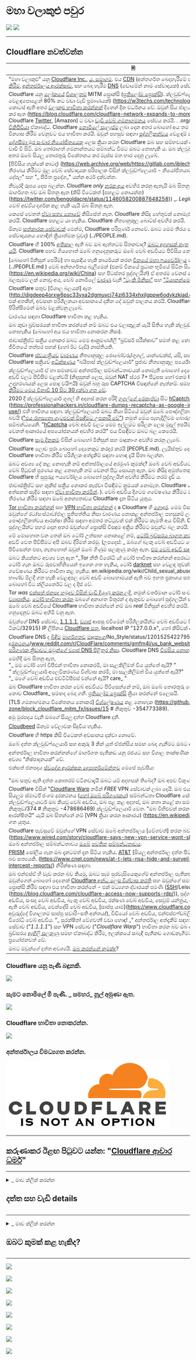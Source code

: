 # මහා වලාකුළු පවුර


![](https://codeberg.org/crimeflare/cloudflare-tor/media/branch/master/image/itsreallythatbad.jpg)
![](https://codeberg.org/crimeflare/cloudflare-tor/media/branch/master/image/telegram/c81238387627b4bfd3dcd60f56d41626.jpg)

---


## Cloudflare නවත්වන්න


| 🖹 | 🖼 |
| --- | --- |
| “මහා වලාකුළු” යනු [Cloudflare Inc.](https://www.cloudflare.com/), [යූ. සමාගම](https://en.wikipedia.org/wiki/Cloudflare). එය [CDN](https://en.wikipedia.org/wiki/Content_delivery_network) (අන්තර්ගත බෙදාහැරීමේ ජාලය) සේවා, [DDoS අවම කිරීම](https://en.wikipedia.org/wiki/DDoS_mitigation), [අන්තර්ජාලය ආරක්ෂාව](https://en.wikipedia.org/wiki/Internet_security), සහ බෙදා හැරීම [DNS](https://en.wikipedia.org/wiki/Domain_Name_System) (ඩොමේන් නාම සේවාදායක) සේවා. | ![](https://codeberg.org/crimeflare/cloudflare-tor/media/branch/master/image/cloudflaredearuser.jpg) |
| Cloudflare යනු [ලෝකයේ](https://almanac.httparchive.org/en/2019/cdn) [විශාලතම](https://w3techs.com/technologies/history_overview/proxy) MITM ප්‍රොක්සි ([ප්‍රතිලෝම ප්‍රොක්සි](https://en.wikipedia.org/wiki/Reverse_proxy)). ක්ලවුඩ්ෆ්ලෙයාර් සතුව [සීඩීඑන් වෙළඳපොළෙන් 80% කට වඩා වැඩි ප්‍රමාණයක්) (https://w3techs.com/technologies/history_overview/proxy) කොටස් ඇති අතර [වලාකුළු භාවිතා කරන්නන්](../cloudflare_users/) දිනෙන් දින වර්ධනය වේ. ඔවුන් සිය ජාලය රටවල් 100 කට වඩා පුළුල් කර ඇත (https://blog.cloudflare.com/cloudflare-network-expands-to-more-than-100-countries/). Cloudflare [Twitter](https://en.wikipedia.org/wiki/Twitter), [Amazon] ට වඩා [වැඩි වෙබ් ගමනාගමනය](https://wp-rocket.me/blog/cloudflare-use-not/) සේවය කරයි. . .org/wiki/Instagram), [Bing](https://en.wikipedia.org/wiki/Bing_ (search_engine)) සහ [විකිපීඩියා](https://en.wikipedia.org/wiki/Wikipedia) ඒකාබද්ධ. Cloudflare [නොමිලේ සැලැස්ම](https://www.cloudflare.com/plans/) ලබා දෙන අතර බොහෝ අය තම සේවාදායකයන් නිසි ලෙස වින්‍යාස කිරීම වෙනුවට එය භාවිතා කරයි. ඔවුන් පහසුව සඳහා [පුද්ගලිකත්වය](https://en.wikipedia.org/wiki/Privacy) වෙළඳාම් කළහ. | ![](https://codeberg.org/crimeflare/cloudflare-tor/media/branch/master/image/cfmarketshare.jpg) |
| [දේශසීමා මුර සංචාර නියෝජිතයෙකු](https://www.cbp.gov/careers/bpa) ලෙස ක්‍රියා කරන Cloudflare ඔබ සහ සම්භවයක් ඇති වෙබ් සේවාදායකයා අතර වාඩි වී සිටී. ඔබ තෝරාගත් ගමනාන්තයට සම්බන්ධ වීමට ඔබට නොහැකි ය. ඔබ ක්ලවුඩ්ෆ්ලෙයාර් වෙත සම්බන්ධ වන අතර ඔබේ සියලු තොරතුරු විකේතනය කර මැස්ස මත භාර දෙනු ලැබේ. | ![](https://codeberg.org/crimeflare/cloudflare-tor/media/branch/master/image/border_patrol.jpg) |
| [පිවිසිය හැක්කේ කාටද) (https://web.archive.org/web/https://gitlab.com/iblech/tor-appeal/issues/1) තීරණය කිරීමට මූල වෙබ් සේවාදායක පරිපාලක විසින් ක්ලවුඩ්ෆ්ලෙයාර් - නියෝජිතයාට අවසර දුන්නේය. "_වෙබ් දේපල_" සහ "_ සීමිත ප්‍රදේශ_" යන්න අර්ථ දක්වන්න. | ![](https://codeberg.org/crimeflare/cloudflare-tor/media/branch/master/image/usershoulddecide.jpg) |
| නිවැරදි රූපය දෙස බලන්න. Cloudflare _only_ [නරක අය](https://en.wikipedia.org/wiki/Black_hat_ (computer_security)) අවහිර කරනු ඇතැයි ඔබ සිතනු ඇත. _Cloudflare සැමවිටම මාර්ගගත බව ඔබ සිතනු ඇත (කිසි විටෙකත් [පහළට නොයන්න) (https://twitter.com/bengoldacre/status/1146058200887648258)) _. _Legit බොට්ස් සහ [බඩගාමින්](https://en.wikipedia.org/wiki/Web_crawler) ඔබේ වෙබ් අඩවිය_ දර්ශක කළ හැකි යැයි ඔබ සිතනු ඇත. | ![](https://codeberg.org/crimeflare/cloudflare-tor/media/branch/master/image/howcfwork.jpg) |
| කෙසේ වෙතත් [ඒවා සත්‍ය නොවේ](../PEOPLE.md) කිසිසේත් නැත. Cloudflare කිසිදු හේතුවක් නොමැතිව අහිංසක මිනිසුන් අවහිර කරයි. Cloudflare පහළට යා හැකිය. Cloudflare නීත්‍යානුකූල බොට්ස් අවහිර කරයි. | ![](https://codeberg.org/crimeflare/cloudflare-tor/media/branch/master/image/cfdowncfcom.jpg) |
| ඕනෑම [සත්කාරක සේවාවක්](https://en.wikipedia.org/wiki/Web_hosting_service) මෙන්ම, Cloudflare පරිපූර්ණ නොවේ. ඔබට මෙම තිරය පෙනෙනු ඇත [ආරම්භක සේවාදායකය හොඳින් ක්‍රියාත්මක වුවද) (../PEOPLE.md). | ![](https://codeberg.org/crimeflare/cloudflare-tor/media/branch/master/image/cfdown2019.jpg) |
| Cloudflare හි 100% [අතිකාල](https://en.wikipedia.org/wiki/Uptime) ඇති බව ඔබ ඇත්තටම සිතනවාද? [ඔබට අදහසක් නැත](../PEOPLE.md) Cloudflare කී වතාවක් [පහළට යයි](https://www.zerohedge.com/markets/major-part-web-offline-cloudflare-suffers-outage). Cloudflare පහව ගියහොත් ඔබේ ගනුදෙනුකරුට ඔබේ වෙබ් අඩවියට පිවිසිය නොහැක. | ![](https://codeberg.org/crimeflare/cloudflare-tor/media/branch/master/image/cloudflareinternalerror.jpg) <br>![](https://codeberg.org/crimeflare/cloudflare-tor/media/branch/master/image/cloudflareoutage-2020.jpg) |
| [බොහෝ මිනිසුන් පෙරීම] හා සැසඳිය හැකි කාර්යයක් කරන [චීනයේ මහා ෆයර්වෝලය](https://www.comparitech.com/privacy-security-tools/blockedinchina/) වෙත මෙය හැඳින්වේ. (../PEOPLE.md ) වෙබ් අන්තර්ගතය බැලීමෙන් (එනම් චීනයේ ප්‍රධාන භූමියේ සිටින සියල්ලන්ම (https://en.wikipedia.org/wiki/China) සහ පිටස්තර පුද්ගලයින්) ඒ අතරම වෙනස් නොවන වෙබ් අඩවියක් දැකීමට බලපෑමට ලක් නොවූ අය, වෙබ් නොමිලේ [වාරණ](https://en.wikipedia.org/wiki/Internet_censorship) වැනි [“ටැංකි මිනිසා”](https://en.wikipedia.org/wiki/Tank_Man) සහ [ "ටියානන්මෙන් චතුරස්රයේ විරෝධතා"](https://en.wikipedia.org/wiki/1989_Tiananmen_Square_protests#Censorship_in_China). | ![](https://codeberg.org/crimeflare/cloudflare-tor/media/branch/master/image/cloudflarechina.jpg) |
| Cloudflare සතුව [විශාල බලයක්] ඇත (http://digdeep4orxw6psc33yxa2dgmuycj74zi6334xhxjlgppw6odvkzkiad.onion/ghost/mozilla.html). එක් අතකින්, අවසාන පරිශීලකයා අවසානයේ දකින දේ ඔවුන් පාලනය කරයි. Cloudflare නිසා වෙබ් අඩවිය පිරික්සීමෙන් ඔබව වළක්වනු ලැබේ. | ![](https://codeberg.org/crimeflare/cloudflare-tor/media/branch/master/image/onemorestep.jpg) |
| වාරණය සඳහා Cloudflare භාවිතා කළ හැකිය. | ![](https://codeberg.org/crimeflare/cloudflare-tor/media/branch/master/image/accdenied.jpg) |
| ඔබ කුඩා බ්‍රව්සරයක් භාවිතා කරන්නේ නම් ඔබට එය වලාකුළක් යැයි සිතිය හැකි ක්ලවුඩ්ෆ්ලෙයාර් වෙබ් අඩවිය බැලීමට නොහැකිය (බොහෝ අය එය භාවිතා නොකරන නිසා). | ![](https://codeberg.org/crimeflare/cloudflare-tor/media/branch/master/image/cfublock.jpg) |
| ජාවාස්ක්‍රිප්ට් සක්‍රීය නොකර ඔබට මෙම ආක්‍රමණශීලී “බ්‍රව්සර් පරීක්ෂාව” සමත් කළ නොහැක. මෙය ඔබගේ වටිනා ජීවිතයේ තත්පර පහක් (හෝ ඊට වැඩි) නාස්තියකි. | ![](https://codeberg.org/crimeflare/cloudflare-tor/media/branch/master/image/omsjsck.jpg) |
| Cloudflare [ස්වයංක්‍රීයව](https://twitter.com/itsybitsydots/status/1212691131508477952) [වාරණය](../PEOPLE.md) නීත්‍යානුකූල රොබෝවරු/ගූගල්, යාන්ඩෙක්ස්, යසි, සහ [API සේවාදායකයින්](../PEOPLE.md) . Cloudflare සක්‍රියව [අධීක්ෂණය](../PEOPLE.md) “බයිපාස් ක්ලවුඩ්ෆ්ලෙයාර්” ප්‍රජාව නීත්‍යානුකූල පර්යේෂණ බොට් බිඳ දැමීමේ අදහසින්. | ![](https://codeberg.org/crimeflare/cloudflare-tor/media/branch/master/image/cftestgoogle.jpg) |
| ක්ලවුඩ්ෆ්ලෙයාර් ඒ හා සමානවම අන්තර්ජාල සම්බන්ධතාවයක් නොමැති බොහෝ දෙනෙකුට එහි පිටුපස ඇති වෙබ් අඩවි වලට පිවිසීම වළක්වයි (නිදසුනක් ලෙස, ඔවුන් NAT ස්ථර 7+ පිටුපස හෝ එකම IP බෙදා ගැනීම විය හැකිය, උදාහරණයක් ලෙස පොදු වයිෆයි) ඔවුන් බහු රූප CAPTCHA විසඳන්නේ නැත්නම්. සමහර අවස්ථාවල, [ගූගල් තෘප්තිමත් කිරීමට මෙය විනාඩි 10 සිට 30 දක්වා ගත වේ](https://trac.torproject.org/projects/tor/ticket/23840). | ![](https://codeberg.org/crimeflare/cloudflare-tor/media/branch/master/image/googlerecaptcha.jpg) |
| 2020 දී ක්ලවුඩ්ෆ්ලෙයාර් ගූගල් හි අදහස් කරන පරිදි [ගූගල්ගේ රෙකැප්චා](https://en.wikipedia.org/wiki/Recaptcha) සිට [hCaptcha](https://en.wikipedia.org/wiki/HCaptcha) වෙත මාරු විය. ගාස්තු](https://professionalhackers.in/cloudflare-dumps-recaptcha-as-google-intends-to-charge-for-its-use/) එහි භාවිතය සඳහා. ක්ලවුඩ්ෆ්ලෙයාර් ඔබට කියා සිටියේ ඔවුන් ඔබේ පෞද්ගලිකත්වය ගැන සැලකිලිමත් වන බවයි (["එය රහස්‍යතා ගැටළුවක් විසඳීමට උපකාරී වේ"](https://blog.cloudflare.com/moving-from-recaptcha-to-hcaptcha/)) නමුත් මෙය පැහැදිලිවම බොරුවකි. ඒ සියල්ල මුදල් සම්බන්ධයෙනි. "[hCaptcha](https://www.hcaptcha.com/) වෙබ් අඩවි වලට මෙම ඉල්ලුමට සරිලන ලෙස මුදල් ඉපයීමට ඉඩ දෙන අතර බොට්ස් සහ වෙනත් ආකාරයේ අපයෝජනයන් අවහිර කරයි" එය විසඳීමට ඔබට බල කෙරෙයි. | ![](https://codeberg.org/crimeflare/cloudflare-tor/media/branch/master/image/fedup_fucking_hcaptcha.jpg) |
| Cloudflare [සෑම දිනකම](../PEOPLE.md) විසින් බොහෝ මිනිසුන් සහ මෘදුකාංග අවහිර කරනු ලැබේ. | ![](https://codeberg.org/crimeflare/cloudflare-tor/media/branch/master/image/omsnote.jpg) |
| Cloudflare ලොව පුරා බොහෝ දෙනෙකුට කරදර කරයි [PEOPLE.md). ලැයිස්තුව දෙස බලා ඔබේ වෙබ් අඩවියේ Cloudflare භාවිතා කිරීම පරිශීලක අත්දැකීම් සඳහා හොඳ දැයි සිතා බලන්න. | ![](https://codeberg.org/crimeflare/cloudflare-tor/media/branch/master/image/omsstream.jpg) |
| ඔබට අවශ්‍ය දේ කළ නොහැකි නම් අන්තර්ජාලයේ අරමුණ කුමක්ද? ඔබේ වෙබ් අඩවියට පිවිසෙන බොහෝ දෙනෙකුට වෙබ් පිටුවක් පූරණය කළ නොහැකි නම් වෙනත් පිටු සොයනු ඇත. ඔබ කිසිදු අමුත්තෙකු අවහිර නොකරනු ඇත, නමුත් Cloudflare හි සුපුරුදු ෆයර්වෝලය බොහෝ පුද්ගලයින් අවහිර කිරීමට තරම් දැඩි ය. | ![](https://codeberg.org/crimeflare/cloudflare-tor/media/branch/master/image/omsdroid.jpg) <br>![](https://codeberg.org/crimeflare/cloudflare-tor/media/branch/master/image/omsappl.jpg) |
| ජාවාස්ක්‍රිප්ට් සහ කුකීස් සක්‍රීය නොකර කැප්චා විසඳීමට ක්‍රමයක් නොමැත. Cloudflare යනු [හඳුනා ගැනීම](https://cryptome.org/2016/07/cloudflare-de-anons-tor.htm) [ඔබ](../PEOPLE.md) බ්‍රව්සර් අත්සනක් සෑදීම සඳහා [ඒවා භාවිතා කරමින්](../PEOPLE.md). ). වෙබ් අඩවිය දිගටම ගවේෂණය කිරීමට ඔබ සුදුසුකම් ලබන්නේද යන්න තීරණය කිරීම සඳහා ඔබේ අනන්‍යතාවය Cloudflare දැන සිටිය යුතුය. | ![](https://codeberg.org/crimeflare/cloudflare-tor/media/branch/master/image/cferr1010bsig.jpg) |
| [Tor භාවිතා කරන්නන්](https://www.torproject.org/) සහ [VPN භාවිතා කරන්නන්](https://airvpn.org/topic/23090-cloudflare-often-bans-my-ip-address/) ද a Cloudflare හි [ගොදුර](https://blog.torproject.org/trouble-cloudflare). මෙම විසඳුම් දෙකම භාවිතා කරන්නේ ඔවුන්ගේ රට/සංස්ථාව/ජාල ප්‍රතිපත්තිය නිසා වාරණය නොකළ අන්තර්ජාල පහසුකම් ලබා ගත නොහැකි හෝ ඔවුන්ගේ පෞද්ගලිකත්වය ආරක්ෂා කිරීම සඳහා අමතර තට්ටුවක් එක් කිරීමට කැමති අය විසිනි. Cloudflare නිර්ලජ්ජිතව එම පුද්ගලයින්ට පහර දෙන අතර ඔවුන්ගේ ප්‍රොක්සි විසඳුම අක්‍රිය කිරීමට ඔවුන්ට බල කරයි. | ![](https://codeberg.org/crimeflare/cloudflare-tor/media/branch/master/image/banvpn2.jpg) |
| මේ මොහොත වන තෙක් ඔබ ටෝර් උත්සාහ නොකළේ නම්, [ටෝර් බ්‍රව්සරය බාගත කරන්න](https://www.torproject.org/) සහ ඔබේ ප්‍රියතම වෙබ් අඩවි වෙත පිවිසීමට අපි ඔබව දිරිමත් කරමු. (උපදෙස්: _ ඔබගේ බැංකු වෙබ් අඩවියට හෝ රජයේ වෙබ් පිටුවට පිවිසෙන්න එපා, නැතහොත් ඔවුන් ඔබේ ගිණුම සලකුණු කරනු ඇත. [එම වෙබ් අඩවි සඳහා VPN භාවිතා කරන්න](https://www.vpngate.net/en/). ![](https://codeberg.org/crimeflare/cloudflare-tor/media/branch/master/image/banvpn.jpg) |
| ඔබට කියන්නට අවශ්‍ය වනු ඇත "_Tor නීති විරෝධී ය! ටෝර් භාවිතා කරන්නන් අපරාධකරුවන් ය! ටෝර් නරක ය! _". ටෝර් ගැන ඔබට රූපවාහිනියෙන් ඉගෙන ගත හැකිය, ටෝර් [darknet](https://en.wikipedia.org/wiki/Darknet) සහ වෙළඳ තුවක්කු, drugs ෂධ හෝ [චිඩ් අසභ්‍ය](https://) ගවේෂණය කිරීමට භාවිතා කළ හැකිය. en.wikipedia.org/wiki/Child_sexual_abuse_material). ඔබට එවැනි භාණ්ඩ මිලදී ගත හැකි වෙළඳපල වෙබ් අඩවි බොහොමයක් ඇති බව ඉහත ප්‍රකාශය සත්‍ය වන අතර, එම වෙබ් අඩවි බොහෝ විට ක්ලියර්නෙට් වල ද දිස් වේ. | ![](https://codeberg.org/crimeflare/cloudflare-tor/media/branch/master/image/whousetor.jpg) |
| Tor _was_ [එක්සත් ජනපද හමුදාව විසින් වැඩි දියුණු කරන ලදි](https://www.nrl.navy.mil/itd/chacs/dingledine-tor-second-generation-onion-router), නමුත් වර්තමාන ටෝර් සංවර්ධනය කරනු ලබන්නේ [Tor ව්‍යාපෘතිය]( https://www.torproject.org/). [ටෝර් භාවිතා කරන](https://blog.torproject.org/tor-misused-criminals) ඔබගේ අනාගත මිතුරන් ද ඇතුළුව බොහෝ පුද්ගලයින් සහ සංවිධාන ඇත. එබැවින්, ඔබ ඔබේ වෙබ් අඩවියේ Cloudflare භාවිතා කරන්නේ නම් ඔබ _real_ මිනිසුන් අවහිර කරයි. විභව මිත්‍රත්වය සහ ව්‍යාපාර ගනුදෙනුව ඔබට අහිමි වනු ඇත. | ![](https://codeberg.org/crimeflare/cloudflare-tor/media/branch/master/image/iusetor_alith.jpg) |
| ඔවුන්ගේ DNS සේවාව, [1.1.1.1](https://1.1.1.1/), [ව්‍යාජ](https://trac.torproject.org/projects/tor/) ආපසු එවීමෙන් පරිශීලකයින්ට වෙබ් අඩවියට පිවිසීමෙන් පෙරහන් කරයි. ටිකට්/32915) IP ලිපිනය [Cloudflare සතු](https://www.reddit.com/r/CloudFlare/comments/hiqm4u/no_cloudflare_website_is_loading/), localhost IP "127.0.0.x", හෝ කිසිවක් ආපසු ලබා නොදෙන්න . | ![](https://codeberg.org/crimeflare/cloudflare-tor/media/branch/master/image/cferr1016.jpg) <br>![](https://codeberg.org/crimeflare/cloudflare-tor/media/branch/master/image/cferr1016sp.jpg) |
| Cloudflare DNS ද [බිඳීම](https://twitter.com/bowranger/status/1213031783576428550) [මාර්ගගතව](https://twitter.com/jb510/status/1212521533907668992) [මෘදුකාංග](https://twitter.com)/No_Style/status/1201525422795710466) [සිට](https://twitter.com/daemuth/status/1187758306535903233) [ස්මාර්ට් ජංගම දුරකථනය](https://twitter.com/gregortorrence/status/1183102089439805441)/www.reddit.com/r/CloudFlare/comments/gmfm4i/us_bank_website_is_not_in_cloudflare_dns/) [පරිගණක ක්‍රීඩාවට ඔවුන්ගේ ව්‍යාජ DNS පිළිතුර නිසා](../PEOPLE.md). Cloudflare DNS [විමසිය නොහැක](../PEOPLE.md) සමහර බැංකු වෙබ් අඩවි. | ![](https://codeberg.org/crimeflare/cloudflare-tor/media/branch/master/image/cfdnsprob.jpg) <br>![](https://codeberg.org/crimeflare/cloudflare-tor/media/branch/master/image/dnsfailtest.jpg) |
| මෙහිදී ඔබ සිතනු ඇත, <br> "_ මම ටෝර් හෝ වීපීඑන් භාවිතා නොකරමි, මා සැලකිලිමත් විය යුත්තේ ඇයි? _" <br> "_ ක්ලවුඩ්ෆ්ලෙයාර් අලෙවිකරණය විශ්වාස කරමි, මා සැලකිලිමත් විය යුත්තේ ඇයි?" <br> "_ මගේ වෙබ් අඩවිය එච්ටීටීපීඑස් වන්නේ ඇයි? care_ "| ![](https://codeberg.org/crimeflare/cloudflare-tor/media/branch/master/image/annoyed.jpg) |
| ඔබ Cloudflare භාවිතා කරන වෙබ් අඩවියට පිවිසෙන්නේ නම්, ඔබ ඔබේ තොරතුරු වෙබ් අඩවි හිමිකරුට පමණක් නොව Cloudflare_ සමඟද බෙදා ගනී. [ප්‍රතිලෝම ප්‍රොක්සි](https://en.wikipedia.org/wiki/Reverse_proxy) ක්‍රියා කරන්නේ එලෙසයි. | ![](https://codeberg.org/crimeflare/cloudflare-tor/media/branch/master/image/prism_gfe.jpg) |
| [TLS ගමනාගමනය විකේතනය නොකර] [විශ්ලේෂණය](https://blog.cloudflare.com/the-csam-scanning-tool/) කළ නොහැක (https://github.com/nym-zone/block_cloudflare_mitm_fx/issues/15 # නිකුතුව -354773389). | ![](https://codeberg.org/crimeflare/cloudflare-tor/media/branch/master/image/cfhelp204144518.jpg) |
| අමු මුරපදය වැනි ඔබගේ සියලු දත්ත Cloudflare දනී. | ![](https://codeberg.org/crimeflare/cloudflare-tor/media/branch/master/image/cfhelpforum.jpg) |
| [Cloudbeed](https://en.wikipedia.org/wiki/Cloudbleed) ඕනෑම වේලාවක සිදුවිය හැකිය. | ![](https://codeberg.org/crimeflare/cloudflare-tor/media/branch/master/image/cfbloghtmledit.jpg) |
| Cloudflare හි https කිසි විටෙකත් අවසානය දක්වා නොවේ. | ![](https://codeberg.org/crimeflare/cloudflare-tor/media/branch/master/image/sniff2.gif) |
| ඔබේ දත්ත ක්ලවුඩ්ෆ්ලෙයාර් සහ අකුරු 3 කින් යුත් ඒජන්සිය සමඟ බෙදා ගැනීමට ඔබට ඇත්තටම අවශ්‍යද? | ![](https://codeberg.org/crimeflare/cloudflare-tor/media/branch/master/image/cfstrengthdata.jpg) |
| අන්තර්ජාල භාවිතා කරන්නන්ගේ මාර්ගගත පැතිකඩ යනු රජයට සහ විශාල තාක්ෂණික සමාගම්වලට මිලදී ගැනීමට අවශ්‍ය “නිෂ්පාදනයක්” වේ. | ![](https://codeberg.org/crimeflare/cloudflare-tor/media/branch/master/image/federalinterest.jpg) |
| එක්සත් ජනපදය [ස්වදේශ ආරක්ෂක දෙපාර්තමේන්තුව](https://www.dhs.gov/) මෙසේ පැවසීය: <br> <br> "ඔබ සතුව ඇති දත්ත කොතරම් වටිනවාදැයි ඔබට යම් අදහසක් තිබේද? ඔබ අපව විකුණන ක්‍රමයක් තිබේද? දත්ත?" | ![](https://codeberg.org/crimeflare/cloudflare-tor/media/branch/master/image/dhssaid.jpg) |
| Cloudflare විසින් "[Cloudflare Warp](https://blog.cloudflare.com/1111-warp-better-vpn/) නමින් _FREE_ VPN සේවාවක් ලබා දෙයි. ඔබ එය භාවිතා කරන්නේ නම්, ඔබගේ සියලුම ස්මාර්ට් ජංගම දුරකථනය ([හෝ ඔබේ පරිගණකය](https://techniapps.com/2019/09/26/download-cloudflare-warp-vpn-for-pc-windows-10-mac/)) සම්බන්ධතා Cloudflare සේවාදායක වෙත යවනු ලැබේ. ක්ලවුඩ්ෆ්ලෙයාර්ට ඔබ කියවූ වෙබ් අඩවිය, ඔබ පළ කළ අදහස්, ඔබ කතා කළේ කා සමඟද යන්න දැනගත හැකිය. නිකුතුව/374 # නිකුතුව -478686469) ක්ලවුඩ්ෆ්ලෙයාර් වෙත. "ඔබ විහිළුවක් කරනවාද? ක්ලවුඩ්ෆ්ලෙයාර් ආරක්ෂිතයි" යැයි ඔබ සිතන්නේ නම් [VPN ක්‍රියා කරන ආකාරය) (https://en.wikipedia.org/wiki/VPN) ඔබ ඉගෙන ගත යුතුය. | ![](https://codeberg.org/crimeflare/cloudflare-tor/media/branch/master/image/howvpnwork.jpg) |
| Cloudflare පැවසුවේ ඔවුන්ගේ VPN සේවාව ඔබේ අන්තර්ජාලය [වේගවත්] කරන බවයි (https://www.wired.com/story/cloudflare-says-new-vpn-service-wont-slow-you-down/). නමුත් VPN ඔබේ අන්තර්ජාල සම්බන්ධතාවය [ඔබේ](https://twitter.com/ExYakuza/status/1182317536089526273) [පවතින](https://twitter.com/waddling/status/1177615384616325120) [සම්බන්ධතාවය](https://techcrunch.com/2019/04/01/cloudflares-warp-is-a-vpn-that-might-actually-make-your-mobile-connection-better/). | ![](https://codeberg.org/crimeflare/cloudflare-tor/media/branch/master/image/notfastervpn.jpg) |
| [PRISM](https://en.wikipedia.org/wiki/PRISM_ (නිරීක්ෂණ_ප්‍රෝග්‍රෑම්)) සෝලිය ගැන ඔබ දැනටමත් දැන සිටිය හැකිය. [AT&T](https://en.wikipedia.org/wiki/AT%26T) [සියලු අන්තර්ජාල දත්ත පිටපත් කිරීමට] [NSA](https://en.wikipedia.org/wiki/National_Security_Agency) ට ඉඩ දෙන බව සත්‍යයකි. (https://www.cnet.com/news/at-t-lets-nsa-hide-and-surveil-in-plain-sight-the-intercept-reports/) නිරීක්ෂණ සඳහා. | ![](https://codeberg.org/crimeflare/cloudflare-tor/media/branch/master/image/prismattnsa.jpg) |
| ඔබ එන්එස්ඒ හි වැඩ කරන බව කියමු, ඔබට සෑම පුරවැසියෙකුගේම අන්තර්ජාල පැතිකඩක් අවශ්‍ය වේ. ඔබ දන්නවා ඔවුන්ගෙන් බොහෝ දෙනෙක් [Cloudflare අන්ධ ලෙස විශ්වාස කරති](https://twitter.com/search?q=Cloudflare&f=live) සහ ඔවුන්ගේ සමාගම් සේවාදායක සම්බන්ධතාවය ප්‍රොක්සි කිරීම සඳහා එය භාවිතා කරන්නේ - එක් මධ්‍යගත ද්වාරයක් පමණි ([SSH](https://blog.cloudflare.com/public-keys-are-not-enough-for-ssh-security/)/LeisureRDP ](https://blog.cloudflare.com/cloudflare-access-now-supports-rdp/)), පුද්ගලික වෙබ් අඩවිය, චැට් වෙබ් අඩවිය, සංසද වෙබ් අඩවිය, බැංකු වෙබ් අඩවිය, රක්ෂණ වෙබ් අඩවිය, සෙවුම් යන්ත්‍රය, රහසිගත සාමාජිකයින්ට පමණක් ඇති වෙබ් අඩවිය, වෙන්දේසි වෙබ් අඩවිය, [සාප්පු යාම](https://www.cloudflare.com/case-studies/shopify- අවුරුද්දේ විශාලතම සාප්පු සවාරි-සති අන්තය/), වීඩියෝ වෙබ් අඩවිය, එන්එස්එෆ්ඩබ්ලිව් වෙබ් අඩවිය සහ නීති විරෝධී වෙබ් අඩවිය. "_ සුරක්ෂිත! වේගවත්! වඩා හොඳ! _" අන්තර්ජාල අත්දැකීම් සඳහා ඔවුන් Cloudflare හි DNS සේවාව ("_1.1.1.1_") සහ VPN සේවාව ("_Cloudflare Warp_") භාවිතා කරන බව ඔබ දනී. පරිශීලකයාගේ IP ලිපිනය, බ්‍රව්සරය [ඇඟිලි සලකුණු](https://github.com/VeNoMouS/cloudscraper/issues/209#issuecomment-624853689) සමඟ ඒකාබද්ධ කිරීම, ඉලක්කයේ සබැඳි පැතිකඩ ගොඩනැගීමට කුකීස් සහ RAY-ID ප්‍රයෝජනවත් වේ. | ![](https://codeberg.org/crimeflare/cloudflare-tor/media/branch/master/image/edw_snow.jpg) |
| ඔබට ඔවුන්ගේ දත්ත අවශ්‍යයි. [ඔබ කරන්නේ කුමක්ද](https://www.reddit.com/r/privacy/comments/1gb0pa/how_prism_actually_works_1520_att_fiber_optic/)? | ![](https://codeberg.org/crimeflare/cloudflare-tor/media/branch/master/image/nsaslide_prismcorp.gif) |



### Cloudflare යනු පැණි බඳුනකි.

![](https://codeberg.org/crimeflare/cloudflare-tor/media/branch/master/image/honeypot.gif)

### සැමට නොමිලේ මී පැණි. _ සමහර_ නූල් අමුණා ඇත.

![](https://codeberg.org/crimeflare/cloudflare-tor/media/branch/master/image/iminurtls.jpg)

### Cloudflare භාවිතා නොකරන්න.

![](https://codeberg.org/crimeflare/cloudflare-tor/media/branch/master/image/shadycloudflare.jpg)

### අන්තර්ජාලය විමධ්‍යගත කරන්න.

!["Cloudflare විකල්පයක් නොවේ."](Image/cfisnotanoption.jpg)

---


## කරුණාකර ඊළඟ පිටුවට යන්න: "[Cloudflare ආචාර ධර්ම](si.ethics.md)"

---

<details>
<summary> _ මාව ක්ලික් කරන්න

## දත්ත සහ වැඩි details
</summary>


මෙම ගබඩාව ටෝර් භාවිතා කරන්නන් සහ අනෙකුත් සීඩීඑන් අවහිර කරමින් "_ මහා ක්ලවුඩ්වෝල්_" පිටුපස ඇති වෙබ් අඩවි ලැයිස්තුවකි.


**දත්ත**
* [Cloudflare Inc.](../cloudflare_inc/)
* [Cloudflare භාවිතා කරන්නන්](../cloudflare_users/)
* [Cloudflare වසම්](../cloudflare_users/වසම්/)
* [වලාකුළු නොවන සීඩීඑන් භාවිතා කරන්නන්](../not_cloudflare/)
* [ටෝර් විරෝධී භාවිතා කරන්නන්](ප්‍රති-ටෝර්_යුසර්/)


![](https://codeberg.org/crimeflare/cloudflare-tor/media/branch/master/image/goodorbad.jpg)


** වැඩි details **
* [රොබින් විල්ස්](https://linuxrocks.online/@RMW) විසින් [README හි කෙටි අනුවාදය](si.short.md)
  * මෙම README.md හි මෙතරම් පින්තූර ඇත්තේ මන්දැයි ඔබට විමසීමට අවශ්‍ය විය හැකිය. ඉහත කෙටි අනුවාදයේ අඩු රූප ඇත.
  * [බොහෝ අය කියවන්නේ පිටුවේ ඇති වචන වලින් 20-28% ක් පමණි](https://movantink.com/blog/29-incredible-stats-that-prove-the-power-of-visual-marketing/).
* [මිථ්‍යාව නාමාවලිය](math_catalog.md)
* [මහා වලාකුළු] [article.txt) විසින් [Mr. ජෙෆ් ක්ලිෆ්](https://shitposter.club/users/jeffcliff)
  * ලෙස බාගත කරන්න: PDF [මෙහි](../pdf/2019-The_Great_Cloudwall.pdf), ePUB [here](../pdf/2019-ජෙෆ්_ක්ලිෆ්_ත_ග්‍රීට්_ක්ලෝඩ්වෝල්.පබ්)
  * CC0 ද්‍රව්‍යයේ ප්‍රකාශන හිමිකම් උල්ලං ment නය කිරීම හේතුවෙන් මුල් පොත් (ePUB) `BookRix GmbH` විසින් මකා දමන ලදි.
* [පැඩ්ලොක් නිරූපකය මඟින් නිර්නාමික විසින් ස්ථාපනය කරන ලද ආරක්ෂිත SSL සම්බන්ධතාවයක් පෙන්නුම් කරයි (https://bugs.debian.org/cgi-bin/bugreport.cgi?bug=831835)
* [ගෝලීය ක්‍රියාකාරී සතුරා වලාකුළු අවහිර කරන්න](https://trac.torproject.org/projects/tor/ticket/24351) nym-zone
  * ටිකට් පත බොහෝ වාරයක් විනාශ විය.
  * [ටෝර් ව්‍යාපෘතිය](https://lists.torproject.org/pipermail/anti-censorship-team/2020-May/000098.html) විසින් මකාදමා ඇත. [ටිකට් 34175] බලන්න (https://trac.torproject.org/projects/tor/ticket/34175).
  * අවසන් [සංරක්ෂිත ටිකට් 24351](https://web.archive.org/web/20200301013104/https://trac.torproject.org/projects/tor/ticket/24351)
* [Cloudflare සමඟ ඇති ගැටළුව](https://github.com/privacytoolsIO/privacytools.io/issues/374#issuecomment-460077544) libBletchley විසිනි
  * ඔවුන් අතීතයේ ක්ලවුඩ්ෆ්ලෙයාර් භාවිතා කර ඇත. [එකතු කරන ලදි](https://github.com/privacytools/privacytools.io/pull/1205) CF-tor නමුත් [එය ඉවත් කර ඇත) (https://github.com/privacytools/privacytools.io/pull/1804).
* [Cloudflare Watch](http://www.crimeflare.org:82/)
* [විවේචන හා මතභේද](https://en.wikipedia.org/wiki/Cloudflare#Criticism_and_controwsies) විකිපීඩියාව
* [අන්තර්ජාලය පාලනය කිරීම, කේන්ද්‍රගත කිරීම සහ වාරණය කිරීම සඳහා යුද්ධයේ තවත් වැදගත් දිනයක්.](https://www.reddit.com/r/privacy/comments/b8dptl/another_landmark_day_in_the_war_to_control/) TheGoldenGoose88888
* [එක් සේවාවක් මත පමණක් රඳා සිටීමේ අවාසිය](https://twitter.com/w3Nicolas/status/1134529316904153089) ([DO යනු CF](https://www.digwebinterface.com/?hostnames=ns1.digitalocean.com % 0D% 0Ans2.digitalocean.com% 0D% 0Ans3.digitalocean.com% 0D% 0Awww.digitalocean.com & type = A & ns = resolutionver & useresolver = 8.8.4.4 & nameservers =))

![](https://codeberg.org/crimeflare/cloudflare-tor/media/branch/master/image/watcloudflare.jpg)


</details>

---

<details>
<summary> _ මාව ක්ලික් කරන්න

## ඔබට කුමක් කළ හැකිද?
</summary>

* [අපගේ නිර්දේශිත ක්‍රියා ලැයිස්තුව](../what-to-do.md) කියවා එය ඔබේ මිතුරන් සමඟ බෙදා ගන්න.

* [වෙනත් පරිශීලකයාගේ කටහ]](../PEOPLE.md) කියවා ඔබේ අදහස් ලියන්න.

* [ඇන්සෙරෝ](https://ansero.wodferndripvpe6ib4uz4rtngrnzichnirgn7t5x64gxcyroopbhsuqd.onion/) ([clearnet](https://ansero.eu.org/)) හෝ [Searxes: Ssxx.onion/) ([clearnet](https://crimeflare.eu.org/)).

* වසම් ලැයිස්තුව යාවත්කාලීන කරන්න: [ලැයිස්තු උපදෙස්](උපදෙස්. එම්ඩී).

* [ඉතිහාසයට](../HISTORY.md) Cloudflare හෝ ව්‍යාපෘති ආශ්‍රිත සිදුවීමක් එක් කරන්න.

* නව [මෙවලම/ස්ක්‍රිප්ට්](මෙවලම/) උත්සාහ කර ලියන්න.

* කියවීමට [PDF/ePUB](../pdf/) කිහිපයක් මෙන්න.


---

### ව්‍යාජ ගිණුම් ගැන

ට්විටර්, ෆේස්බුක්, පැට්රියන්, ඕපන් කොලෙක්ටිව්, ගම්මාන යනාදී වශයෙන් අපගේ නිල නාලිකා ලෙස පෙනී සිටින ව්‍යාජ ගිණුම් පවතින බව අපරාධකරුවන් දනී.
** අපි කිසි විටෙකත් ඔබගේ විද්‍යුත් ලිපිනය අසන්නේ නැත.
අපි කවදාවත් ඔබේ නම අහන්නේ නැහැ.
අපි කිසි විටෙකත් ඔබගේ අනන්‍යතාවය විමසන්නේ නැත.
අපි කිසි විටෙකත් ඔබේ ස්ථානය විමසන්නේ නැත.
අපි කවදාවත් ඔබේ පරිත්‍යාගය ඉල්ලන්නේ නැහැ.
අපි කවදාවත් ඔබේ සමාලෝචනය ඉල්ලන්නේ නැහැ.
අපි කවදාවත් ඔබෙන් ඉල්ලා සිටින්නේ සමාජ මාධ්‍ය ඔස්සේ අනුගමනය නොකරන ලෙසයි.
අපි කවදාවත් ඔබේ සමාජ මාධ්‍යයෙන් අහන්නේ නැහැ. **

# ව්‍යාජ ගිණුම් විශ්වාස නොකරන්න.


---

![](රූපය/wtfcf.jpg)

![](https://codeberg.org/crimeflare/cloudflare-tor/media/branch/master/image/omsirl.jpg)
![](https://codeberg.org/crimeflare/cloudflare-tor/media/branch/master/image/whydoihavetosolveacaptcha.jpg)
![](https://codeberg.org/crimeflare/cloudflare-tor/media/branch/master/image/fixthedamn.jpg)
![](https://codeberg.org/crimeflare/cloudflare-tor/media/branch/master/image/imnotarobot.jpg)

</details>

---


![](https://codeberg.org/crimeflare/cloudflare-tor/media/branch/master/image/twe_lb.jpg)

![](https://codeberg.org/crimeflare/cloudflare-tor/media/branch/master/image/twe_dz.jpg)

![](https://codeberg.org/crimeflare/cloudflare-tor/media/branch/master/image/twe_jb.jpg)

![](https://codeberg.org/crimeflare/cloudflare-tor/media/branch/master/image/twe_ial.jpg)

![](https://codeberg.org/crimeflare/cloudflare-tor/media/branch/master/image/twe_eptg.jpg)

![](https://codeberg.org/crimeflare/cloudflare-tor/media/branch/master/image/eastdakota_1273277839102656515.jpg)

![](https://codeberg.org/crimeflare/cloudflare-tor/media/branch/master/image/stopcf.jpg)

![](https://codeberg.org/crimeflare/cloudflare-tor/media/branch/master/image/peopledonotthink.jpg)
